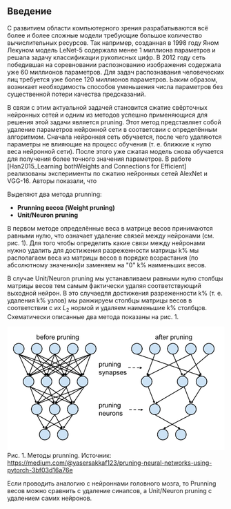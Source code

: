 ## Введение

С развитием области компьютерного зрения разрабатываются всё более и более сложные модели требующие большое количество вычислительных ресурсов. Так например, созданная в 1998 году Яном Лекуном модель LeNet-5 содержала менее 1 миллиона параметров и решала задачу классификации рукописных цифр. В 2012 году сеть победившая на соревновании распознованию изображения содержала уже 60 миллионов параметров. Для задач распознавания человеческих лиц требуется уже более 120 миллионов параметров. Ьаким образом, возникает необходимость способов уменьшения числа параметров без существенной потери качества предсказаний. 

В связи с этим актуальной задачей становится сжатие свёрточных нейронных сетей и одним из методов успешно применяющися для решения этой задачи является pruning. Этот метод представляет собой удаление параметров нейронной сети в соответсвии с определённым алгоритмом. Сначала нейронная сеть обучается, после чего удаляются параметры не влияющие на процесс обучения (т. е. ближкие к нулю веса нейронной сети). После этого уже сжатая модель снова обучается для получения более точного значения параметров. В работе [Han2015_Learning bothWeights and Connections for Efficient] реализованы эксперименты по сжатию нейронных сетей AlexNet и VGG-16. Авторы показали, что 

Выделяют два метода prunning:
* <b>Prunning весов (Weight pruning)</b>
* <b>Unit/Neuron pruning</b>

В первом методе определённые веса в матрице весов принимаются равными нулю, что означает удаление связей между нейронами (см. рис. 1). Для того чтобы определить какие связи между нейронами нужно удалить для достижения разреженности матрицы k% мы располагаем веса из матрицы весов в порядке возрастания (по абсолютному значению)и заменяем на "0" k% наименьших весов.

В случае Unit/Neuron pruning мы устанавливаем равными нулю столбцы матрицы весов тем самым фактически удаляя соответствующий выходной нейрон. В это случаедля достижения разреженности k% (т. е. удаления k% узлов) мы ранжируем столбцы матрицы весов в соответствии с их $L_2$ нормой и удаляем наименьшие k% столбцов. Схематически описанные два метода показаны на рис. 1.

![prunning.png](https://github.com/Svetlana19/Prunning/blob/main/images/prunning.png) Рис. 1. Методы prunning. Источник: https://medium.com/@yasersakkaf123/pruning-neural-networks-using-pytorch-3bf03d16a76e

Если проводить аналогию с нейроннами головного мозга, то Prunning весов можно сравнить с удаление синапсов, а Unit/Neuron pruning с удалением самих нейронов.
